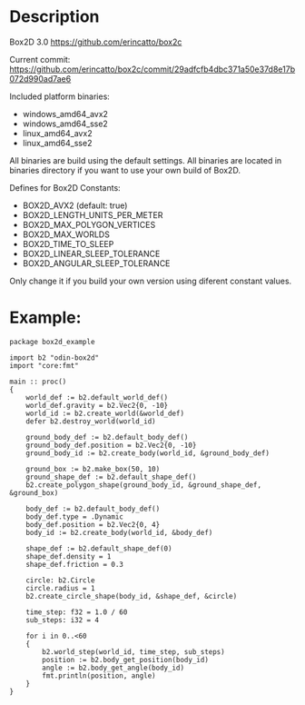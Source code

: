 # Description

Box2D 3.0 https://github.com/erincatto/box2c

Current commit: https://github.com/erincatto/box2c/commit/29adfcfb4dbc371a50e37d8e17b072d990ad7ae6

Included platform binaries:
* windows_amd64_avx2
* windows_amd64_sse2
* linux_amd64_avx2
* linux_amd64_sse2

All binaries are build using the default settings.
All binaries are located in binaries directory if you want to use your own build of Box2D.

Defines for Box2D Constants:
* BOX2D_AVX2 (default: true)
* BOX2D_LENGTH_UNITS_PER_METER
* BOX2D_MAX_POLYGON_VERTICES
* BOX2D_MAX_WORLDS
* BOX2D_TIME_TO_SLEEP
* BOX2D_LINEAR_SLEEP_TOLERANCE
* BOX2D_ANGULAR_SLEEP_TOLERANCE

Only change it if you build your own version using diferent constant values.

# Example:

```odin
package box2d_example

import b2 "odin-box2d"
import "core:fmt"

main :: proc()
{
    world_def := b2.default_world_def()
    world_def.gravity = b2.Vec2{0, -10}
    world_id := b2.create_world(&world_def)
    defer b2.destroy_world(world_id)
    
    ground_body_def := b2.default_body_def()
    ground_body_def.position = b2.Vec2{0, -10}
    ground_body_id := b2.create_body(world_id, &ground_body_def)

    ground_box := b2.make_box(50, 10)
    ground_shape_def := b2.default_shape_def()
    b2.create_polygon_shape(ground_body_id, &ground_shape_def, &ground_box)

    body_def := b2.default_body_def()
    body_def.type = .Dynamic
    body_def.position = b2.Vec2{0, 4}
    body_id := b2.create_body(world_id, &body_def)

    shape_def := b2.default_shape_def(0)
    shape_def.density = 1
    shape_def.friction = 0.3

    circle: b2.Circle
    circle.radius = 1
    b2.create_circle_shape(body_id, &shape_def, &circle)

    time_step: f32 = 1.0 / 60
    sub_steps: i32 = 4
    
    for i in 0..<60
    {
        b2.world_step(world_id, time_step, sub_steps)
        position := b2.body_get_position(body_id)
        angle := b2.body_get_angle(body_id)
        fmt.println(position, angle)
    }
}
```
